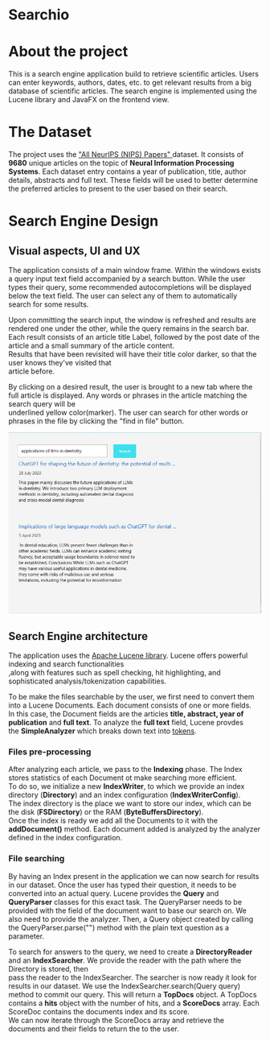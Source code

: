 <h1>Searchio</h1>


<h1>About the project</h1>
This is a search engine application build to retrieve scientific articles. Users can enter   
keywords, authors, dates, etc. to get relevant results from a big database of scientific articles.  
The search engine is implemented using the Lucene library and JavaFX on the frontend view.



<h1>The Dataset</h1>
The project uses the  <a href = "https://www.kaggle.com/datasets/rowhitswami/nips-papers-1987-2019-updated/data?select=papers.csv"> "All NeurIPS (NIPS) Papers" </a> dataset. It consists   
of <b>9680</b> unique articles on the topic of <b>Neural Information Processing Systems</b>. Each dataset entry contains a year of publication, title, author details, abstracts and full text.  
These fields will be used to better determine the preferred articles to present to the user based on their search.


<h1>Search Engine Design</h1>

<h2>Visual aspects, UI and UX</h2>
The application consists of a main window frame. Within the windows exists a query input text field accompanied by  
a search button. While the user types their query, some recommended autocompletions will be displayed  
below the text field. The user can select any of them to automatically search for some results.

Upon committing the 
search input, the window is refreshed and results are rendered one under the other, while the query remains in the search bar.  
Each result consists of an article title Label, followed by the post date of the article and a small summary of the article content.  
Results that have been revisited will have their title color darker, so that the user knows they've visited that  
article before.

By clicking on a desired result, the user is brought to a new tab where the full article is displayed. Any words or phrases in the article matching the search query will be  
underlined yellow color(marker). The user can search for other words or phrases in the file by clicking the "find in file" button.

![img.png](img.png)

<h2>Search Engine architecture</h2>

The application uses the <a href = "https://lucene.apache.org/">Apache Lucene library</a>. Lucene offers powerful indexing and search functionalities  
,along with features such as spell checking, hit highlighting, and sophisticated analysis/tokenization capabilities.  

To be make the files searchable by the user, we first need to convert them into a Lucene Documents. Each document consists of one or more fields.  
In this case, the Document fields are the articles <b>title, abstract, year of publication</b> and <b> full text</b>. To analyze the <b>full text</b> field, Lucene provdes  
the <b>SimpleAnalyzer</b> which breaks down text into <u>tokens</u>.   

<h3>Files pre-processing</h3>

After analyzing each article, we pass to the <b>Indexing</b> phase. The Index stores statistics of each Document ot make searching more efficient.  
To do so, we initialize a new <b>IndexWriter</b>, to which we provide an index directory (<b>Directory</b>) and an index configuration (<b>IndexWriterConfig</b>).  
The index directory is the place we want to store our index, which can be the disk (<b>FSDirectory</b>) or the RAM (<b>ByteBuffersDirectory</b>).  
Once the index is ready we add all the Documents to it with the <b>addDocument()</b> method. Each document added is analyzed by the analyzer defined in the
index configuration.  
  
  
<h3>File searching</h3>
By having an Index present in the application we can now search for results in our dataset. Once the user has typed their question, it needs to be converted into an actual   
query. Lucene provides the <b>Query</b> and <b>QueryParser</b> classes for this exact task. The QueryParser needs to be provided with the field of the document want to base our search on. We also need to provide the analyzer.  
Then, a Query object created by calling the QueryParser.parse("") method with the plain text question as a parameter.  

To search for answers to the query, we need to create a <b>DirectoryReader</b> and an <b>IndexSearcher</b>. We provide the reader with the path where the Directory is stored, then  
pass the reader to the IndexSearcher. The searcher is now ready it look for results in our dataset. We use the IndexSearcher.search(Query query) method to commit our query.
This will return a <b>TopDocs</b> object. A TopDocs contains a <b>hits</b> object with the number of hits, and a <b>ScoreDocs</b> array. Each ScoreDoc contains the documents index and its score.  
We can now iterate through the ScoreDocs array and retrieve the documents and their fields to return the to the user.  






